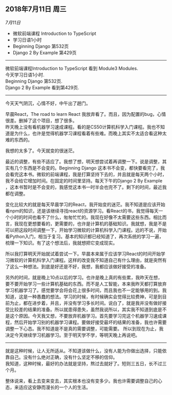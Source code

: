 
2018年7月11日 周三
-----------------

*7月11日*
- 微软前端课程 Introduction to TypeScript
- 学习日语1小时
- Beginning Django 第532页
- Django 2 By Example 第429页

---
微软前端课程Introduction to TypeScript 看到 Module3 Modules.   
今天学习日语1小时.   
Beginning Django 第532页.   
Django 2 By Example 看到第429页.   

---

今天天气阴沉，心情不好，中午出了趟门。  

早晨React，The road to learn React 我放弃看了。而且，因为配置的bug，心情很差。删掉了这个项目，想了很多。  
昨天晚上没有看机器学习速成课程。看的是CS50计算机科学入门课程。我也不知道是为什么，也许是觉得机器学习课程看着有些难。而晚上其实不太适合看这种太难的东西的。

我想的太多了。今天就变的很迷茫。  

最近的调整，有些不适应了。我想了想，明天想尝试着再调整一下。说是调整，其实有几个东西是不会变的。Beginning Django 这本书不会变，都快要看完了，我会看完这本书。微软的前端课程，我是打算坚持下去的，并且就是每天两个小时，我不会给它增加时间。在固定的时间里坚持。每天下午的Django 2 By Example ，这本书暂时是不会变的，我感觉这本书一时半会也完不了。剩下的时间，最近我都在调整。  

变化比较大的就是每天早晨学习的React，我开始变的迷茫。我不知道是应该开始看npm的知识，还是该继续寻找react的资源学习。看React的书，我觉得每天一个小时的时间也看不了什么，匆匆忙忙的。我现在好像不太需要这些东西。相比而言，我现在更想要看的，更需要的，也许是计算机的基础知识。我就想，我是不是可以把这段时间调整一下，开始学习微软的计算机科学入门课程。远的不说，开始看Python入门，相当于复习。基本的知识都已经知道了，再次系统的学习一遍，梳理一下知识。有了这个想法后，我就想把它变成现实。  

所以我打算明天开始就试着尝试一下。早晨本来属于应该学习React的时间开始学习微软的计算机科学入门课程。这样的改变我不知道自己有什么理由，就是突然有了这么一种想法。到底是好还是不好，我想，我都应该做好接受的准备。  

另外的时间，就是晚上10点以后的学习。也许是晚上真的有些累，我昨天在想，要不要开始学习一些计算机基础的东西。而不是人工智能，本来我昨天都打算放弃学习机器学习了。感觉要学会将会花上很多时间，而且我也不一定能够用的到。我知道，这是一种愚蠢的想法。学习的时候，有时候确实会觉得比较费神，可是到目前为止，都在进步着，并且，并没有学习多长时间。说白了，就是我并没有做好接受比较差的结果的准备。所以就患得患失，虽然我说所以，其实我不知道到底是不是这个原因。今天我又想，不要放弃机器学习。首先要学习完这个机器学习速成课程，然后开始学习别的机器学习课程。要做好接受最坏的结果的准备，我也许需要调整一下心态。我不知道是不是真的需要调整，可能需要。
所以到现在为止，我决定今天继续学习机器学习。至于明天学不学，等明天晚上再说吧。  

---
就是这种时候，让人无所适从。不知道该做什么，没有人能为你做出选择，只能依靠自己。没有什么绝对正确，没有什么坚定不移的信仰。  
我知道，这种时候，最好的办法就是坚持，熬过去就好了。短则三五日，长不过三个月。  

整体说来，看上去变来变去，其实根本也没有变多少。我也许需要调整自己的心态，来适应这安静而漫长的一个人的生活。  

